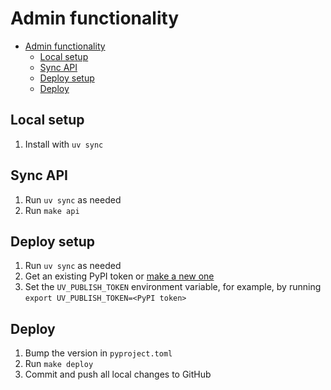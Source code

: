 # Admin functionality


- [Admin functionality](#admin-functionality)
  - [Local setup](#local-setup)
  - [Sync API](#sync-api)
  - [Deploy setup](#deploy-setup)
  - [Deploy](#deploy)


## Local setup

1. Install with `uv sync`


## Sync API

1. Run `uv sync` as needed
2. Run `make api`


## Deploy setup

1. Run `uv sync` as needed
2. Get an existing PyPI token or [make a new one](https://pypi.org/manage/account/token/)
3. Set the `UV_PUBLISH_TOKEN` environment variable, for example, by running `export UV_PUBLISH_TOKEN=<PyPI token>`


## Deploy

1. Bump the version in `pyproject.toml`
2. Run `make deploy`
3. Commit and push all local changes to GitHub
